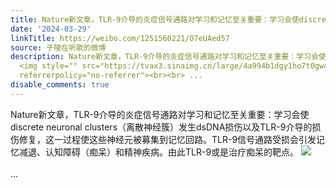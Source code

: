 ```yaml
---
title: Nature新文章，TLR-9介导的炎症信号通路对学习和记忆至关重要：学习会使discrete neuronal clusters（离散神经簇）发生dsDNA损伤以及TLR-9介导的损伤修复，这一...
date: '2024-03-29'
linkTitle: https://weibo.com/1251560221/O7eUAed57
source: 子陵在听歌的微博
description: Nature新文章，TLR-9介导的炎症信号通路对学习和记忆至关重要：学习会使discrete neuronal clusters（离散神经簇）发生dsDNA损伤以及TLR-9介导的损伤修复，这一过程使这些神经元被募集到记忆回路。TLR-9信号通路受损会引发记忆减退、认知障碍（痴呆）和精神疾病。由此TLR-9或是治疗痴呆的靶点。
  <img style="" src="https://tvax3.sinaimg.cn/large/4a994b1dgy1ho7t0gwco9j20uk4pgb29.jpg"
  referrerpolicy="no-referrer"><br><br> ...
disable_comments: true
---
```

Nature新文章，TLR-9介导的炎症信号通路对学习和记忆至关重要：学习会使discrete neuronal clusters（离散神经簇）发生dsDNA损伤以及TLR-9介导的损伤修复，这一过程使这些神经元被募集到记忆回路。TLR-9信号通路受损会引发记忆减退、认知障碍（痴呆）和精神疾病。由此TLR-9或是治疗痴呆的靶点。 <img style="" src="https://tvax3.sinaimg.cn/large/4a994b1dgy1ho7t0gwco9j20uk4pgb29.jpg" referrerpolicy="no-referrer"><br><br> ...